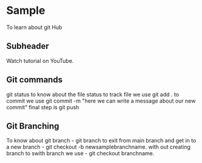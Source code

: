 # Sample

To learn about git Hub

## Subheader

Watch tutorial on YouTube.

## Git commands

git status to know about the file status
to track file we use git add .
to commit we use git commit -m "here we can write a message about our new commit"
final step is git push

## Git Branching

To know about git branch -  git branch
to exit from main branch and get in to a new branch - git checkout -b newsamplebranchname.
with out creating branch to swith branch we use - git checkout branchname.

